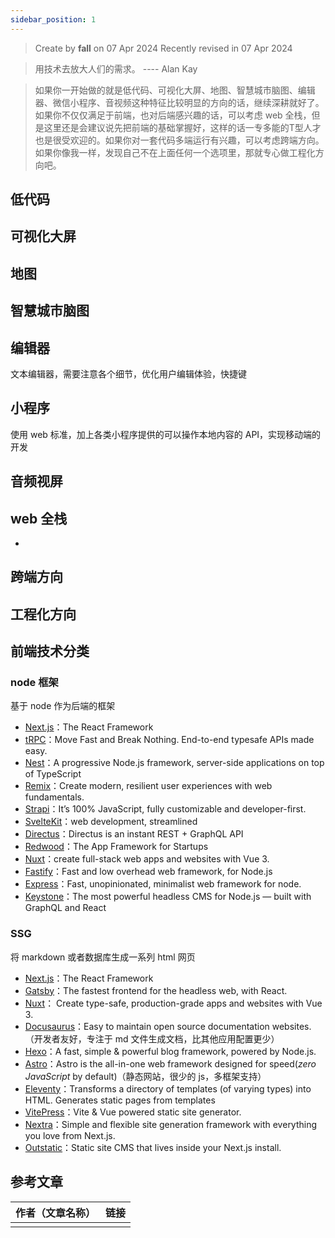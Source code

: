 ```yaml
---
sidebar_position: 1
---
```


> Create by **fall** on 07 Apr 2024
> Recently revised in 07 Apr 2024

> 用技术去放大人们的需求。
> ---- Alan Kay

> 如果你一开始做的就是低代码、可视化大屏、地图、智慧城市脑图、编辑器、微信小程序、音视频这种特征比较明显的方向的话，继续深耕就好了。如果你不仅仅满足于前端，也对后端感兴趣的话，可以考虑 web 全栈，但是这里还是会建议说先把前端的基础掌握好，这样的话一专多能的T型人才也是很受欢迎的。如果你对一套代码多端运行有兴趣，可以考虑跨端方向。
> 如果你像我一样，发现自己不在上面任何一个选项里，那就专心做工程化方向吧。

## 低代码



## 可视化大屏

## 地图

## 智慧城市脑图

## 编辑器

文本编辑器，需要注意各个细节，优化用户编辑体验，快捷键

## 小程序

使用 web 标准，加上各类小程序提供的可以操作本地内容的 API，实现移动端的开发

## 音频视屏

## web 全栈



- 



## 跨端方向

## 工程化方向

## 前端技术分类

### node 框架

基于 node 作为后端的框架

- [Next.js](https://stackdiary.com/node-js-frameworks/#Next.js)：The React Framework
- [tRPC](https://stackdiary.com/node-js-frameworks/#2-trpc)：Move Fast and Break Nothing. End-to-end typesafe APIs made easy.
- [Nest](https://stackdiary.com/node-js-frameworks/#Nest)：A progressive Node.js framework, server-side applications on top of TypeScript
- [Remix](https://stackdiary.com/node-js-frameworks/#Remix)：Create modern, resilient user experiences with web fundamentals.
- [Strapi](https://stackdiary.com/node-js-frameworks/#Strapi)：It’s 100% JavaScript, fully customizable and developer-first.
- [SvelteKit](https://stackdiary.com/node-js-frameworks/#SvelteKit)：web development, streamlined
- [Directus](https://stackdiary.com/node-js-frameworks/#Directus)：Directus is an instant REST + GraphQL API
- [Redwood](https://stackdiary.com/node-js-frameworks/#Redwood)：The App Framework for Startups
- [Nuxt](https://stackdiary.com/node-js-frameworks/#Nuxt)：create full-stack web apps and websites with Vue 3.
- [Fastify](https://stackdiary.com/node-js-frameworks/#Fastify)：Fast and low overhead web framework, for Node.js
- [Express](https://stackdiary.com/node-js-frameworks/#Express)：Fast, unopinionated, minimalist web framework for node.
- [Keystone](https://stackdiary.com/node-js-frameworks/#Keystone)：The most powerful headless CMS for Node.js — built with GraphQL and React

### SSG

将 markdown 或者数据库生成一系列 html 网页

- [Next.js](https://stackdiary.com/static-site-generators/#Next.js)：The React Framework
- [Gatsby](https://stackdiary.com/static-site-generators/#Gatsby)：The fastest frontend for the headless web, with React.
- [Nuxt](https://stackdiary.com/static-site-generators/#Nuxt)： Create type-safe, production-grade apps and websites with Vue 3.
- [Docusaurus](https://stackdiary.com/static-site-generators/#Docusaurus)：Easy to maintain open source documentation websites.（开发者友好，专注于 md 文件生成文档，比其他应用配置更少）
- [Hexo](https://stackdiary.com/static-site-generators/#Hexo)：A fast, simple & powerful blog framework, powered by Node.js.
- [Astro](https://stackdiary.com/static-site-generators/#Astro)：Astro is the all-in-one web framework designed for speed(*zero JavaScript* by default)（静态网站，很少的 js，多框架支持）
- [Eleventy](https://stackdiary.com/static-site-generators/#Eleventy)：Transforms a directory of templates (of varying types) into HTML. Generates static pages from templates
- [VitePress](https://stackdiary.com/static-site-generators/#VitePress)：Vite & Vue powered static site generator.
- [Nextra](https://stackdiary.com/static-site-generators/#Nextra)：Simple and flexible site generation framework with everything you love from Next.js.
- [Outstatic](https://stackdiary.com/static-site-generators/#Outstatic)：Static site CMS that lives inside your Next.js install.

## 参考文章

| 作者（文章名称） | 链接 |
| ---------------- | ---- |
|                  |      |




